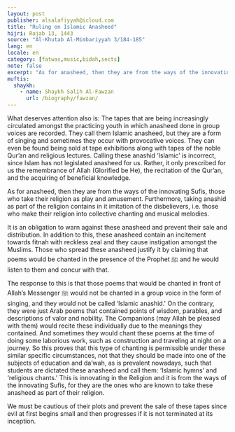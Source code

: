```yaml
---
layout: post
publisher: alsalafiyyah@icloud.com
title: "Ruling on Islamic Anasheed"
hijri: Rajab 13, 1443
source: "Al-Khutab Al-Mimbariyyah 3/184-185"
lang: en
locale: en
category: [fatwas,music,bidah,sects]
note: false
excerpt: "As for anasheed, then they are from the ways of the innovating Sufis, those who take their religion as play and amusement."
muftis:
  shaykh: 
    - name: Shaykh Salih Al-Fawzan
      url: /biography/fawzan/
--- 
```


What deserves attention also is: The tapes that are being increasingly circulated amongst the practicing youth in which anasheed done in group voices are recorded. They call them Islamic anasheed, but they are a form of singing and sometimes they occur with provocative voices. They can even be found being sold at tape exhibitions along with tapes of the noble Qur’an and religious lectures. Calling these anashid ‘Islamic’ is incorrect, since Islam has not legislated anasheed for us. Rather, it only prescribed for us the remembrance of Allah (Glorified be He), the recitation of the Qur’an, and the acquiring of beneficial knowledge. 

As for anasheed, then they are from the ways of the innovating Sufis, those who take their religion as play and amusement. Furthermore, taking anashid as part of the religion contains in it imitation of the disbelievers, i.e. those who make their religion into collective chanting and musical melodies. 

It is an obligation to warn against these anasheed and prevent their sale and distribution. In addition to this, these anasheed contain an incitement towards fitnah with reckless zeal and they cause instigation amongst the Muslims. Those who spread these anasheed justify it by claiming that poems would be chanted in the presence of the Prophet ﷺ and he would listen to them and concur with that. 

The response to this is that those poems that would be chanted in front of Allah’s Messenger ﷺ would not be chanted in a group voice in the form of singing, and they would not be called ‘Islamic anashid.' On the contrary, they were just Arab poems that contained points of wisdom, parables, and descriptions of valor and nobility. The Companions (may Allah be pleased with them) would recite these individually due to the meanings they contained. And sometimes they would chant these poems at the time of doing some laborious work, such as construction and traveling at night on a journey. So this proves that this type of chanting is permissible under these similar specific circumstances, not that they should be made into one of the subjects of education and da’wah, as is prevalent nowadays, such that students are dictated these anasheed and call them: ‘Islamic hymns’ and ‘religious chants.’ This is innovating in the Religion and it is from the ways of the innovating Sufis, for they are the ones who are known to take these anasheed as part of their religion. 

We must be cautious of their plots and prevent the sale of these tapes since evil at first begins small and then progresses if it is not terminated at its inception.

